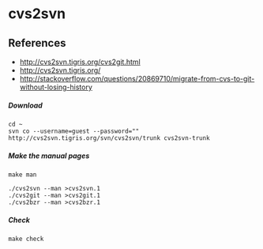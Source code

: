 # cvs2svn

## References
* http://cvs2svn.tigris.org/cvs2git.html
* http://cvs2svn.tigris.org/
* http://stackoverflow.com/questions/20869710/migrate-from-cvs-to-git-without-losing-history

##### Download
```
cd ~
svn co --username=guest --password="" http://cvs2svn.tigris.org/svn/cvs2svn/trunk cvs2svn-trunk
```

##### Make the manual pages
```
make man
```
```
./cvs2svn --man >cvs2svn.1
./cvs2git --man >cvs2git.1
./cvs2bzr --man >cvs2bzr.1
```

##### Check
```
make check
```
```

```
